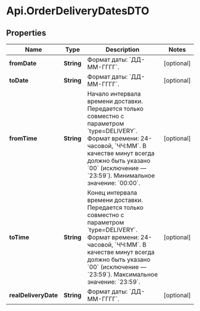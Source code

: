 # Api.OrderDeliveryDatesDTO

## Properties

Name | Type | Description | Notes
------------ | ------------- | ------------- | -------------
**fromDate** | **String** | Формат даты: &#x60;ДД-ММ-ГГГГ&#x60;.  | [optional] 
**toDate** | **String** | Формат даты: &#x60;ДД-ММ-ГГГГ&#x60;.  | [optional] 
**fromTime** | **String** | Начало интервала времени доставки.  Передается только совместно с параметром &#x60;type&#x3D;DELIVERY&#x60;.  Формат времени: 24-часовой, &#x60;ЧЧ:ММ&#x60;. В качестве минут всегда должно быть указано &#x60;00&#x60; (исключение — &#x60;23:59&#x60;).  Минимальное значение: &#x60;00:00&#x60;.  | [optional] 
**toTime** | **String** | Конец интервала времени доставки.  Передается только совместно с параметром &#x60;type&#x3D;DELIVERY&#x60;.  Формат времени: 24-часовой, &#x60;ЧЧ:ММ&#x60;. В качестве минут всегда должно быть указано &#x60;00&#x60; (исключение — &#x60;23:59&#x60;).  Максимальное значение: &#x60;23:59&#x60;.  | [optional] 
**realDeliveryDate** | **String** | Формат даты: &#x60;ДД-ММ-ГГГГ&#x60;.  | [optional] 


